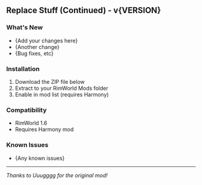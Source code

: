 ## Replace Stuff (Continued) - v{VERSION}

### What's New
- {Add your changes here}
- {Another change}
- {Bug fixes, etc}

### Installation
1. Download the ZIP file below
2. Extract to your RimWorld Mods folder
3. Enable in mod list (requires Harmony)

### Compatibility
- RimWorld 1.6
- Requires Harmony mod

### Known Issues
- {Any known issues}

---
*Thanks to Uuugggg for the original mod!*